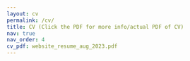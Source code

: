 ```yaml
---
layout: cv
permalink: /cv/
title: CV (Click the PDF for more info/actual PDF of CV)
nav: true
nav_order: 4
cv_pdf: website_resume_aug_2023.pdf
---
```

